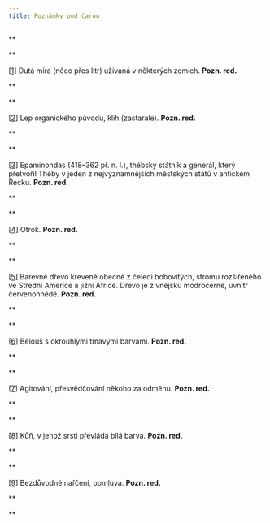 ```yaml
---
title: Poznámky pod čarou
---
```


**

**

[\[1\]](../Text/gulliverovy_cesty_019.html#_ftnref1) Dutá míra (něco přes litr) užívaná v některých zemích. __Pozn. red.__

**

**

[\[2\]](../Text/gulliverovy_cesty_030.html#_ftnref2) Lep organického původu, klih (zastarale). __Pozn. red.__

**

**

[\[3\]](../Text/gulliverovy_cesty_032.html#_ftnref3) Epaminondas (418–362 př. n. l.), thébský státník a generál, který přetvořil Théby v jeden z nejvýznamnějších městských států v antickém Řecku. __Pozn. red.__

**

**

[\[4\]](../Text/gulliverovy_cesty_033.html#_ftnref4) Otrok. __Pozn. red.__

**

**

[\[5\]](../Text/gulliverovy_cesty_038.html#_ftnref5) Barevné dřevo kreveně obecné z čeledi bobovitých, stromu rozšířeného ve Střední Americe a jižní Africe. Dřevo je z vnějšku modročerné, uvnitř červenohnědé. __Pozn. red.__

**

**

[\[6\]](../Text/gulliverovy_cesty_038.html#_ftnref6) Bělouš s okrouhlými tmavými barvami. __Pozn. red.__

**

**

[\[7\]](../Text/gulliverovy_cesty_043.html#_ftnref7) Agitování, přesvědčování někoho za odměnu. __Pozn. red.__

**

**

[\[8\]](../Text/gulliverovy_cesty_043.html#_ftnref8) Kůň, v jehož srsti převládá bílá barva. __Pozn. red.__

**

**

[\[9\]](../Text/gulliverovy_cesty_044.html#_ftnref9) Bezdůvodné nařčení, pomluva. __Pozn. red.__

**

**
